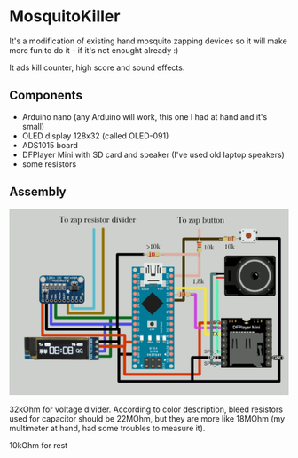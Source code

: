 # MosquitoKiller

It's a modification of existing hand mosquito zapping devices so it will make more fun to do it - if it's not enought already :)

It ads kill counter, high score and sound effects.

## Components

* Arduino nano (any Arduino will work, this one I had at hand and it's small)
* OLED display 128x32 (called OLED-091)
* ADS1015 board
* DFPlayer Mini with SD card and speaker (I've used old laptop speakers)
* some resistors

## Assembly

![MosquitoKiller schematic](https://raw.githubusercontent.com/Saur0o0n/MosquitoKiller/main/documentation/MosquitoKiller-schematic.png)

32kOhm for voltage divider. According to color description, bleed resistors used for capacitor should be 22MOhm, but they are more like 18MOhm (my multimeter at hand, had some troubles to measure it).

10kOhm for rest
